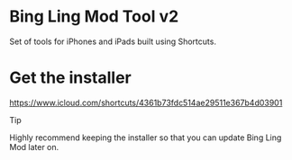# Bing Ling Mod Tool v2
Set of tools for iPhones and iPads built using Shortcuts.

# Get the installer
https://www.icloud.com/shortcuts/4361b73fdc514ae29511e367b4d03901
> [!TIP]
> Highly recommend keeping the installer so that you can update Bing Ling Mod later on.
